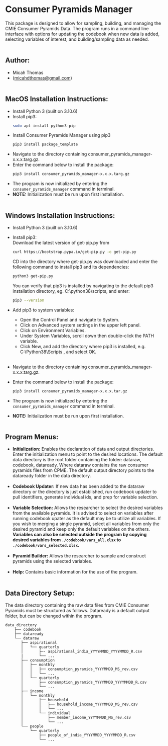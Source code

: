 # Consumer Pyramids Manager
This package is designed to allow for sampling, building, and managing the CMIE Consumer Pyramids Data. The program runs in a command line interface with options for updating the codebook when new data is added, selecting variables of interest, and building/sampling data as needed.
<br/><br/>

## Author:
- Micah Thomas
- (micahdthomas@gmail.com)
<br/><br/>

## MacOS Installation Instructions:
- Install Python 3 (built on 3.10.6)
- Install pip3:
    ```bash
    sudo apt install python3-pip 
    ```
- Install Consumer Pyramids Manager using pip3
    ```bash
    pip3 install package_template
    ```
- Navigate to the directory containing consumer_pyramids_manager-x.x.x.targ.gz. 
- Enter the command below to install the package:
    ```bash
    pip3 install consumer_pyramids_manager-x.x.x.targ.gz
    ```
- The program is now initialized by entering the  ```consumer_pyramids_manager``` command in terminal.
- **NOTE:** Initialization must be run upon first installation.
<br/><br/>

## Windows Installation Instructions:
- Install Python 3 (built on 3.10.6)
- Install pip3: <br />Download the latest version of get-pip.py from
    ```bash
    curl https://bootstrap.pypa.io/get-pip.py -o get-pip.py
    ```
    CD into the directory where get-pip.py was downloaded and
    enter the following command to install pip3 and its dependencies:
    ```bash
    python3 get-pip.py
    ```
    You can verify that pip3 is installed by navigating to the default 
    pip3 installation directory, eg. C:\python38\scripts\, and enter:
    ```bash
    pip3 --version
    ```
- Add pip3 to system variables:
    - Open the Control Panel and navigate to System.
    - Click on Advanced system settings in the upper left panel.
    - Click on Environment Variables.
    - Under System Variables, scroll down then double-click the PATH variable.
    - Click New, and add the directory where pip3 is installed, e.g. C:\Python38\Scripts , and select OK. 
    <br/>

- Navigate to the directory containing consumer_pyramids_manager-x.x.x.targ.gz. 
- Enter the command below to install the package:
    ```bash
    pip3 install consumer_pyramids_manager-x.x.x.tar.gz
    ```
- The program is now initialized by entering the  ```consumer_pyramids_manager``` command in terminal.
- **NOTE:** Initialization must be run upon first installation.
<br/><br/>



## Program Menus:
- **Initialization:** Enables the declaration of data and output directories. Enter the initialization menu to point to the desired locations. The default data directory is the root folder containing the folder: dataraw, codebook, dataready. Where dataraw contains the raw consumer pyramids files from CPME. The default output directory points to the dataready folder in the data directory.<br/><br/>
- **Codebook Updater:** If new data has been added to the dataraw directory or the directory is just established, run codebook updater to pull identifiers, generate individual ids, and prep for variable selection.<br/><br/>
- **Variable Selection:** Allows the researcher to select the desired variables from the available pyramids. It is advised to select on variables after running codebook upater as the default may be to utilize all variables. If you wish to merging a single pyramid, select all variables from only the desired pyramid and keep only the default variables on the others. **Variables can also be selected outside the program by copying desired variables from ```./codebook/vars_all.xlsx``` to ```./codebook/vars_selected.xlsx```.**<br/><br/>
- **Pyramid Builder:** Allows the researcher to sample and construct pyramids using the selected variables.<br/><br/>
- **Help:** Contains basic information for the use of the program.
<br/><br/>

## Data Directory Setup:
The data directory containing the raw data files from CMIE Consumer Pyramids must be structured as follows. Dataready is a default output folder, but can be changed within the program. 

    data_directory 
        ├── codebook  
        ├── dataready  
        └── dataraw  
           ├── aspirational
           │   └── quarterly
           │       ├─- aspirational_india_YYYYMMDD_YYYYMMDD_R.csv
           |       └── ...
           ├── consumption
           │   ├── monthly
           │   │   ├── consumption_pyramids_YYYYMMDD_MS_rev.csv
           │   │   └── ...
           │   └── quarterly
           │       ├── consumption_pyramids_YYYYMMDD_YYYYMMDD_R.csv
           │       └── ...
           ├── income
           │   └── monthly
           │       ├── household
           │       │   ├── household_income_YYYYMMDD_MS_rev.csv
           │       │   └── ...
           │       └── individual
           │           ├── member_income_YYYYMMDD_MS_rev.csv
           │           └── ...
           └── people
               └── quarterly
                   ├── people_of_india_YYYYMMDD_YYYYMMDD_R.csv
                   └── ...

